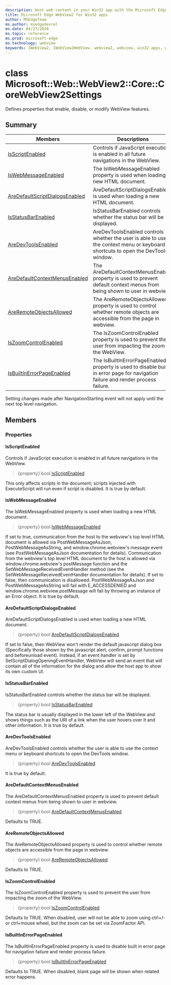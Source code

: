 ```yaml
---
description: Host web content in your Win32 app with the Microsoft Edge WebView2 control
title: Microsoft Edge WebView2 for Win32 apps
author: MSEdgeTeam
ms.author: msedgedevrel
ms.date: 04/27/2020
ms.topic: reference
ms.prod: microsoft-edge
ms.technology: webview
keywords: IWebView2, IWebView2WebView, webview2, webview, win32 apps, win32, edge, ICoreWebView2, ICoreWebView2Controller, browser control, edge html
---
```


# class Microsoft::Web::WebView2::Core::CoreWebView2Settings 

Defines properties that enable, disable, or modify WebView features.

## Summary

 Members                        | Descriptions
--------------------------------|---------------------------------------------
[IsScriptEnabled](#isscriptenabled) | Controls if JavaScript execution is enabled in all future navigations in the WebView.
[IsWebMessageEnabled](#iswebmessageenabled) | The IsWebMessageEnabled property is used when loading a new HTML document.
[AreDefaultScriptDialogsEnabled](#aredefaultscriptdialogsenabled) | AreDefaultScriptDialogsEnabled is used when loading a new HTML document.
[IsStatusBarEnabled](#isstatusbarenabled) | IsStatusBarEnabled controls whether the status bar will be displayed.
[AreDevToolsEnabled](#aredevtoolsenabled) | AreDevToolsEnabled controls whether the user is able to use the context menu or keyboard shortcuts to open the DevTools window.
[AreDefaultContextMenusEnabled](#aredefaultcontextmenusenabled) | The AreDefaultContextMenusEnabled property is used to prevent default context menus from being shown to user in webview.
[AreRemoteObjectsAllowed](#areremoteobjectsallowed) | The AreRemoteObjectsAllowed property is used to control whether remote objects are accessible from the page in webview.
[IsZoomControlEnabled](#iszoomcontrolenabled) | The IsZoomControlEnabled property is used to prevent the user from impacting the zoom of the WebView.
[IsBuiltInErrorPageEnabled](#isbuiltinerrorpageenabled) | The IsBuiltInErrorPageEnabled property is used to disable built in error page for navigation failure and render process failure.

Setting changes made after NavigationStarting event will not apply until the next top level navigation.

## Members

### Properties

#### IsScriptEnabled 

Controls if JavaScript execution is enabled in all future navigations in the WebView.

> {property} bool [IsScriptEnabled](#isscriptenabled)

This only affects scripts in the document; scripts injected with ExecuteScript will run even if script is disabled. It is true by default.

#### IsWebMessageEnabled 

The IsWebMessageEnabled property is used when loading a new HTML document.

> {property} bool [IsWebMessageEnabled](#iswebmessageenabled)

If set to true, communication from the host to the webview's top level HTML document is allowed via PostWebMessageAsJson, PostWebMessageAsString, and window.chrome.webview's message event (see PostWebMessageAsJson documentation for details). Communication from the webview's top level HTML document to the host is allowed via window.chrome.webview's postMessage function and the SetWebMessageReceivedEventHandler method (see the SetWebMessageReceivedEventHandler documentation for details). If set to false, then communication is disallowed. PostWebMessageAsJson and PostWebMessageAsString will fail with E_ACCESSDENIED and window.chrome.webview.postMessage will fail by throwing an instance of an Error object. It is true by default.

#### AreDefaultScriptDialogsEnabled 

AreDefaultScriptDialogsEnabled is used when loading a new HTML document.

> {property} bool [AreDefaultScriptDialogsEnabled](#aredefaultscriptdialogsenabled)

If set to false, then WebView won't render the default javascript dialog box (Specifically those shown by the javascript alert, confirm, prompt functions and beforeunload event). Instead, if an event handler is set by SetScriptDialogOpeningEventHandler, WebView will send an event that will contain all of the information for the dialog and allow the host app to show its own custom UI.

#### IsStatusBarEnabled 

IsStatusBarEnabled controls whether the status bar will be displayed.

> {property} bool [IsStatusBarEnabled](#isstatusbarenabled)

The status bar is usually displayed in the lower left of the WebView and shows things such as the URI of a link when the user hovers over it and other information. It is true by default.

#### AreDevToolsEnabled 

AreDevToolsEnabled controls whether the user is able to use the context menu or keyboard shortcuts to open the DevTools window.

> {property} bool [AreDevToolsEnabled](#aredevtoolsenabled)

It is true by default.

#### AreDefaultContextMenusEnabled 

The AreDefaultContextMenusEnabled property is used to prevent default context menus from being shown to user in webview.

> {property} bool [AreDefaultContextMenusEnabled](#aredefaultcontextmenusenabled)

Defaults to TRUE.

#### AreRemoteObjectsAllowed 

The AreRemoteObjectsAllowed property is used to control whether remote objects are accessible from the page in webview.

> {property} bool [AreRemoteObjectsAllowed](#areremoteobjectsallowed)

Defaults to TRUE.

#### IsZoomControlEnabled 

The IsZoomControlEnabled property is used to prevent the user from impacting the zoom of the WebView.

> {property} bool [IsZoomControlEnabled](#iszoomcontrolenabled)

Defaults to TRUE. When disabled, user will not be able to zoom using ctrl+/- or ctrl+mouse wheel, but the zoom can be set via ZoomFactor API.

#### IsBuiltInErrorPageEnabled 

The IsBuiltInErrorPageEnabled property is used to disable built in error page for navigation failure and render process failure.

> {property} bool [IsBuiltInErrorPageEnabled](#isbuiltinerrorpageenabled)

Defaults to TRUE. When disabled, blank page will be shown when related error happens.

